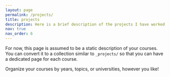 ```yaml
---
layout: page
permalink: /projects/
title: projects
description: Here is a brief description of the projects I have worked on along with my collaborators.
nav: true
nav_order: 6
---
```


For now, this page is assumed to be a static description of your courses. You can convert it to a collection similar to `_projects/` so that you can have a dedicated page for each course.

Organize your courses by years, topics, or universities, however you like!
